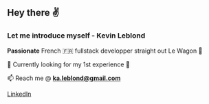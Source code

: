 ## Hey there :v:

### Let me introduce myself - **Kevin Leblond**

**Passionate** French :fr: fullstack developper straight out Le Wagon :rocket:

:telescope: Currently looking for my 1st experience :tada:

:mailbox: Reach me @ **ka.leblond@gmail.com**

[LinkedIn](https://www.linkedin.com/in/kevin-leblond-b1421650/)

<!--
**k-leblond/k-leblond** is a ✨ _special_ ✨ repository because its `README.md` (this file) appears on your GitHub profile.

Here are some ideas to get you started:

- 🔭 I’m currently working on ...
- 🌱 I’m currently learning ...
- 👯 I’m looking to collaborate on ...
- 🤔 I’m looking for help with ...
- 💬 Ask me about ...
- 📫 How to reach me: ...
- 😄 Pronouns: ...
- ⚡ Fun fact: ...
-->
